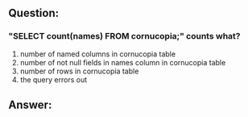 ## Question:

### "SELECT count(names) FROM cornucopia;" counts what?

1. number of named columns in cornucopia table
2. number of not null fields in names column in cornucopia table
3. number of rows in cornucopia table
4. the query errors out

## Answer:

